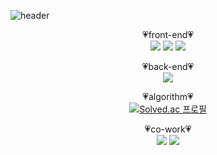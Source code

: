 ![header](https://capsule-render.vercel.app/api?type=wave&color=ffe4e1&height=300&section=header&text=HYEON%20JEONG%20JUN&fontSize=45)


<div align=center>

💗front-end💗<br>
<img src="https://img.shields.io/badge/HTML-E34F26?style=flat-square&logo=HTML5&logoColor=white"/>
<img src="https://img.shields.io/badge/CSS-1572B6?style=flat-square&logo=CSS3&logoColor=white"/>
<img src="https://img.shields.io/badge/JavaScript-F7DF1E?style=flat-square&logo=JavaScript&logoColor=white"/>

💗back-end💗<br>
<img src="https://img.shields.io/badge/Flask-000000?style=flat-square&logo=Flask&logoColor=white"/>

💗algorithm💗<br>
[![Solved.ac
프로필](http://mazassumnida.wtf/api/mini/generate_badge?boj=jjeonge2)](https://solved.ac/jjeonge2)

💗co-work💗<br>
<img src="https://img.shields.io/badge/Github-000000?style=flat-square&logo=github&logoColor=white"/>
<img src="https://img.shields.io/badge/Notion-000000?style=flat-square&logo=notion&logoColor=white"/>

</div>